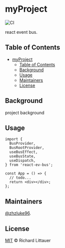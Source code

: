 # myProject

![CI](https://github.com/zhzLuke96/react-ev-bus/workflows/CI/badge.svg?branch=master)

react event bus.

## Table of Contents

- [myProject](#myproject)
  - [Table of Contents](#table-of-contents)
  - [Background](#background)
  - [Usage](#usage)
  - [Maintainers](#maintainers)
  - [License](#license)

## Background

project background

## Usage

```tsx
import {
  BusProvider,
  BusRootProvider,
  useBusEffect,
  useBusState,
  useDispatch,
} from 'react-ev-bus';

const App = () => {
  // todo...
  return <div></div>;
};
```

## Maintainers

[@zhzluke96](https://github.com/zhzluke96).

## License

[MIT](LICENSE) © Richard Littauer
